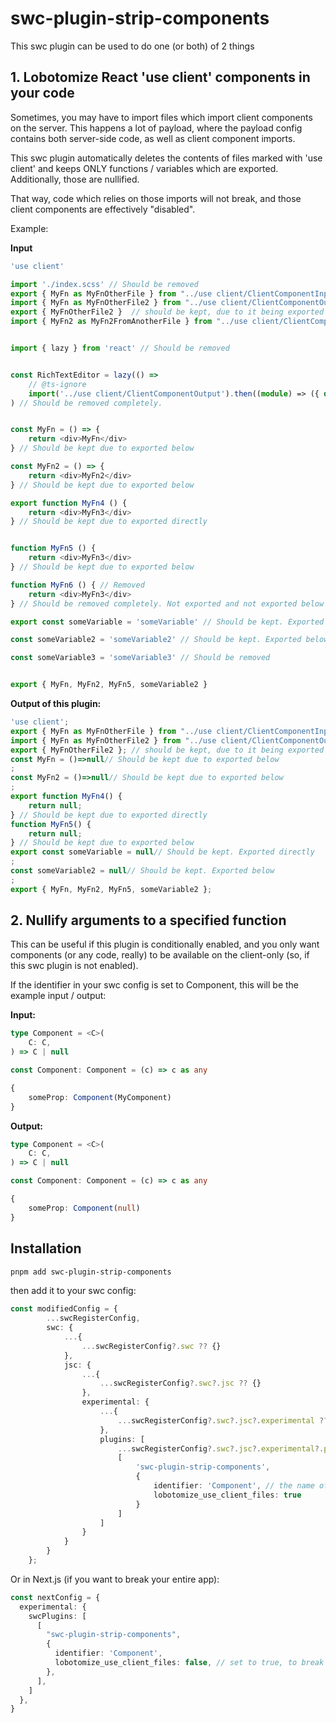 # swc-plugin-strip-components

This swc plugin can be used to do one (or both) of 2 things

## 1. Lobotomize React 'use client' components in your code

Sometimes, you may have to import files which import client components on the server. This happens a lot of payload, where the payload config contains both server-side code, as well as client component imports.

This swc plugin automatically deletes the contents of files marked with 'use client' and keeps ONLY functions / variables which are exported. Additionally, those are nullified.

That way, code which relies on those imports will not break, and those client components are effectively "disabled".

Example:

**Input**

```ts
'use client'

import './index.scss' // Should be removed
export { MyFn as MyFnOtherFile } from "../use client/ClientComponentInput"; // should be kept, due to it being exported
import { MyFn as MyFnOtherFile2 } from "../use client/ClientComponentOutput"; // should be kept due to re-export below
export { MyFnOtherFile2 }  // should be kept, due to it being exported
import { MyFn2 as MyFn2FromAnotherFile } from "../use client/ClientComponentInput"; // should be removed. Not exported and not used anywhere


import { lazy } from 'react' // Should be removed


const RichTextEditor = lazy(() =>
    // @ts-ignore
    import('../use client/ClientComponentOutput').then((module) => ({ default: module.MyFn })),
) // Should be removed completely.


const MyFn = () => {
    return <div>MyFn</div>
} // Should be kept due to exported below

const MyFn2 = () => {
    return <div>MyFn2</div>
} // Should be kept due to exported below

export function MyFn4 () {
    return <div>MyFn3</div>
} // Should be kept due to exported directly


function MyFn5 () {
    return <div>MyFn3</div>
} // Should be kept due to exported below

function MyFn6 () { // Removed
    return <div>MyFn3</div>
} // Should be removed completely. Not exported and not exported below

export const someVariable = 'someVariable' // Should be kept. Exported directly

const someVariable2 = 'someVariable2' // Should be kept. Exported below

const someVariable3 = 'someVariable3' // Should be removed


export { MyFn, MyFn2, MyFn5, someVariable2 }
```

**Output of this plugin:**
```ts
'use client';
export { MyFn as MyFnOtherFile } from "../use client/ClientComponentInput"; // should be kept, due to it being exported
import { MyFn as MyFnOtherFile2 } from "../use client/ClientComponentOutput"; // should be kept due to re-export below
export { MyFnOtherFile2 }; // should be kept, due to it being exported
const MyFn = ()=>null// Should be kept due to exported below
;
const MyFn2 = ()=>null// Should be kept due to exported below
;
export function MyFn4() {
    return null;
} // Should be kept due to exported directly
function MyFn5() {
    return null;
} // Should be kept due to exported below
export const someVariable = null// Should be kept. Exported directly
;
const someVariable2 = null// Should be kept. Exported below
;
export { MyFn, MyFn2, MyFn5, someVariable2 };

```

## 2. Nullify arguments to a specified function

This can be useful if this plugin is conditionally enabled, and you only want components (or any code, really) to be available on the client-only (so, if this swc plugin is not enabled).

If the identifier in your swc config is set to Component, this will be the example input / output:

**Input:**

```ts
type Component = <C>(
    C: C,
) => C | null

const Component: Component = (c) => c as any

{
    someProp: Component(MyComponent)
}
```

**Output:**

```ts
type Component = <C>(
    C: C,
) => C | null

const Component: Component = (c) => c as any

{
    someProp: Component(null)
}
```




## Installation

```bash
pnpm add swc-plugin-strip-components
```

then add it to your swc config:

```ts
const modifiedConfig = {
        ...swcRegisterConfig,
        swc: {
            ...{
                ...swcRegisterConfig?.swc ?? {}
            },
            jsc: {
                ...{
                    ...swcRegisterConfig?.swc?.jsc ?? {}
                },
                experimental: {
                    ...{
                        ...swcRegisterConfig?.swc?.jsc?.experimental ?? {}
                    },
                    plugins: [
                        ...swcRegisterConfig?.swc?.jsc?.experimental?.plugins ?? [],
                        [
                            'swc-plugin-strip-components',
                            {
                                identifier: 'Component', // the name of the function whose props should be nullified
                                lobotomize_use_client_files: true
                            }
                        ]
                    ]
                }
            }
        }
    };
```

Or in Next.js (if you want to break your entire app):

```ts
const nextConfig = {
  experimental: {
    swcPlugins: [
      [
        "swc-plugin-strip-components",
        {
          identifier: 'Component',
          lobotomize_use_client_files: false, // set to true, to break your entire next app
        },
      ],
    ]
  },
}
```

